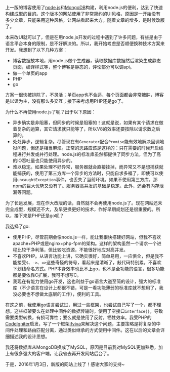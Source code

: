上一版的博客使用了[node.js](http://nodejs.org/)和[MongoDB](https://www.mongodb.org/)构建，利用node.js的便利，达到了快速构建成型的目的。这个版本的网站使用了非常简约的UI风格，原因是一开始没有多少文章，只能采用这种风格，让网站看起来大方。随着文章的增多，是时候改版了。

本来改UI就可以了，但是在用node.js开发的过程中遇到了许多问题，有些是由于语言平台本身的限制，是不好解决的。所以，我开始考虑是否顺便换种技术方案来开发。我想到了以下几种方案：  
* 博客数据放本地，用node.js做个生成器，读取数据库数据然后渲染生成静态页面，编译样式等，整个博客是静态的，评论部分可以调api。  
* 做一个单页的app  
* PHP  
* go  

方案一很快被排除了，不灵活；单页app也不合适，每个页面都会非常臃肿，博客是以读为主，没有那么多交互；接下来考虑用PHP还是go了。

为什么不再使用node.js了呢？出于以下原因：  
* 异步确实是非阻塞，但同步的时候是阻塞的！这就是说，如果有某个请求在做着复杂的运算，其它请求就只能等了，所以V8的效率还要按除以请求数之后算的。  
* 处处异步，逻辑复杂。尽管现在有`Generator`配合`Promise`能有效地解决回调地狱问题，但还是相当麻烦。正常的思路应该是这样的：只在需要的时候开启线程进行并发或并行处理。node.js的标准库虽然都提供了同步方法，但为了高的IO吞吐量也只能使用异步的。  
* 难以稳定。如果处理不好异常，服务器就会直接挂掉，而异常又不是想捕获就能捕获的，使用了第三方库一个异步的方法时，只能自求多福了，即使可以使用`uncaughtException`事件，也丢失了当前环境。如果不使用第三方库，那npm的巨大优势又没有了。服务器高并发的基础是稳定。此外，还会有内存泄漏等问题。  

为了长远发展，现在作大改版的话，自然就不会再使用node.js了。现在网站还未完全成型，规模还不大，及早更换更好的技术，作好早期规划还是很重要的。所以，接下来是PHP还是go呢？

我选择了go:  
* 使用PHP，尽管前期会像node.js一样，能让我很快搭建好网站，但我不喜欢apache+PHP或是nginx+php-fpm的架构。这样的架构虽然一个请求一个进程比较干净利落，但比较吃资源，不能很好地应对高并发。  
* 不喜欢PHP。从语言功能上讲，它确实很好，简单易用，一应俱全，但是我不能接受`$`、`->`、`=>`这些奇怪的符号，看起来是清晰了，敲代码特别累。不喜欢下划线命名方式。PHP本身效率也比不上go，也不是全功能的语言，很多功能都是要依靠C扩展，我可不想写C。  
* 我现在有能力使用go开发，这也利益于go语言大道至简的设计，强大的标准库（不少语言在设计上都很不错，可是一看功能薄弱的标准库就不想用了，我没必要也不想做太底层的工作），便利的工具。  

在这之前，我使用go语言尝试过，用过一些框架，也尝试自己写了一个，都不理想。这些框架要么在处理中间件的数据传输时，使用了空接口`interface{}`，导致需要类型转换，有损可靠性；要么就是使用了反射，牺牲效率。我受PHP的[CodeIgniter](https://www.codeigniter.com/)启发，写了一个框架[ifviva](https://github.com/iMumuMua/ifviva)来解决这个问题，主要策略是将复杂的中间件处理和路由匹配分离，通过类似继承的方式使用中间件。这在以后的文章会详细描述我的设计思想。

我还将数据库从MongoDB换成了MySQL，原因是目前我对MySQL更加熟悉，加上有很多强大的客户端，让我省去再开发网站后台了。

于是，2016年1月3日，新版的网站上线了！感谢大家的支持~



